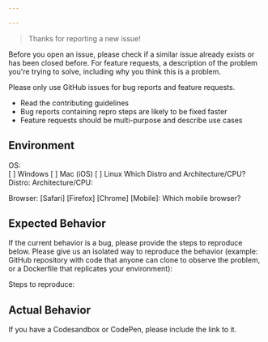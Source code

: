 ```yaml
---

---
```


> Thanks for reporting a new issue!

Before you open an issue, please check if a similar issue already exists or has been closed before.
For feature requests, a description of the problem you're trying to solve, including why you think this is a problem.

Please only use GitHub issues for bug reports and feature requests.

* Read the contributing guidelines
* Bug reports containing repro steps are likely to be fixed faster
* Feature requests should be multi-purpose and describe use cases

## Environment

OS:  
 [ ] Windows
[ ] Mac (iOS)
[ ] Linux
    Which  Distro and Architecture/CPU?
    Distro:
    Architecture/CPU:

Browser:
   [Safari]
   [Firefox]
   [Chrome]
   [Mobile]:
      Which  mobile browser?

## Expected Behavior

If the current behavior is a bug, please provide the steps to reproduce below.  Please give us an isolated way to reproduce the behavior (example: GitHub repository with code that anyone can clone to observe the problem, or a Dockerfile that replicates your environment):

Steps to reproduce:

## Actual Behavior

If you have a Codesandbox or CodePen, please include the link to it.